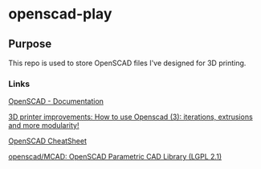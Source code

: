 # openscad-play

## Purpose

This repo is used to store OpenSCAD files I've designed for 3D printing.


### Links

[OpenSCAD - Documentation](https://www.openscad.org/documentation.html)

[3D printer improvements: How to use Openscad (3): iterations, extrusions and more modularity!](http://www.tridimake.com/2014/11/howto-openscad-iteration-extrusion.html)

[OpenSCAD CheatSheet](https://www.openscad.org/cheatsheet/index.html)

[openscad/MCAD: OpenSCAD Parametric CAD Library (LGPL 2.1)](https://github.com/openscad/MCAD)
